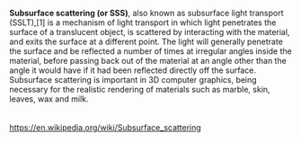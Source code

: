 **Subsurface scattering (or SSS)**, also known as subsurface light
transport (SSLT),\[1\] is a mechanism of light transport in which light
penetrates the surface of a translucent object, is scattered by
interacting with the material, and exits the surface at a different
point. The light will generally penetrate the surface and be reflected a
number of times at irregular angles inside the material, before passing
back out of the material at an angle other than the angle it would have
if it had been reflected directly off the surface. Subsurface scattering
is important in 3D computer graphics, being necessary for the realistic
rendering of materials such as marble, skin, leaves, wax and milk.\
\
\
<https://en.wikipedia.org/wiki/Subsurface_scattering>
